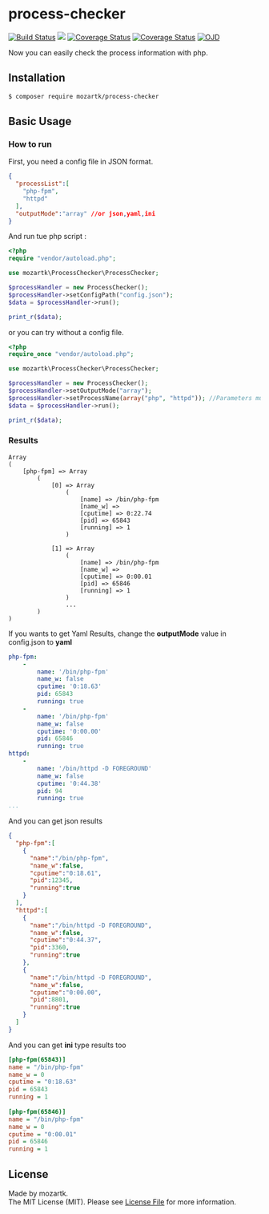 # process-checker
<p align="left">
<a href="https://travis-ci.org/mozartk/process-checker?branch=master"><img src="https://travis-ci.org/mozartk/process-checker.svg?branch=master" alt="Build Status"></a>
<a href='https://opensource.org/licenses/MIT'><img src="https://img.shields.io/travis/php-v/mozartk/process-checker.svg"></a>
<a href='https://coveralls.io/github/mozartk/process-checker?branch=master'><img src='https://coveralls.io/repos/github/mozartk/process-checker/badge.svg?branch=master' alt='Coverage Status' /></a>
<a href='https://opensource.org/licenses/MIT'><img src='https://img.shields.io/badge/License-MIT-green.svg' alt='Coverage Status' /></a>
<a href='OJDDEV.md'><img src="https://img.shields.io/badge/OJD-mozartk-green.svg" alt="OJD" title="WE ARE OJD"></a>
</p>
  
Now you can easily check the process information with php.  

## Installation
```bash
$ composer require mozartk/process-checker
```

  
## Basic Usage
### How to run
First, you need a config file in JSON format.  
```json  
{  
  "processList":[  
    "php-fpm",
    "httpd"
  ],
  "outputMode":"array" //or json,yaml,ini
}
```  
  
  
And run tue php script : 
```php
<?php
require "vendor/autoload.php";

use mozartk\ProcessChecker\ProcessChecker;

$processHandler = new ProcessChecker();
$processHandler->setConfigPath("config.json");
$data = $processHandler->run();

print_r($data); 
```  

or you can try without a config file.
```php
<?php
require_once "vendor/autoload.php";

use mozartk\ProcessChecker\ProcessChecker;

$processHandler = new ProcessChecker();
$processHandler->setOutputMode("array");
$processHandler->setProcessName(array("php", "httpd")); //Parameters must be an array.
$data = $processHandler->run();

print_r($data);

```

### Results  
```
Array
(
    [php-fpm] => Array
        (
            [0] => Array
                (
                    [name] => /bin/php-fpm
                    [name_w] =>
                    [cputime] => 0:22.74
                    [pid] => 65843
                    [running] => 1
                )

            [1] => Array
                (
                    [name] => /bin/php-fpm
                    [name_w] =>
                    [cputime] => 0:00.01
                    [pid] => 65846
                    [running] => 1
                )
                ...
        )
)

```
  
If you wants to get Yaml Results, change the **outputMode** value in config.json to **yaml**
```yaml  
php-fpm:
    -
        name: '/bin/php-fpm'
        name_w: false
        cputime: '0:18.63'
        pid: 65843
        running: true
    -
        name: '/bin/php-fpm'
        name_w: false
        cputime: '0:00.00'
        pid: 65846
        running: true
httpd:
    -
        name: '/bin/httpd -D FOREGROUND'
        name_w: false
        cputime: '0:44.38'
        pid: 94
        running: true
...
```  
  
  
And you can get json results  
```json  
{  
  "php-fpm":[  
    {  
      "name":"/bin/php-fpm",
      "name_w":false,
      "cputime":"0:18.61",
      "pid":12345,
      "running":true
    }
  ],
  "httpd":[  
    {  
      "name":"/bin/httpd -D FOREGROUND",
      "name_w":false,
      "cputime":"0:44.37",
      "pid":3360,
      "running":true
    },
    {  
      "name":"/bin/httpd -D FOREGROUND",
      "name_w":false,
      "cputime":"0:00.00",
      "pid":8801,
      "running":true
    }
  ]
}
```

And you can get **ini** type results too
```ini  
[php-fpm(65843)]  
name = "/bin/php-fpm"  
name_w = 0  
cputime = "0:18.63"  
pid = 65843  
running = 1  
  
[php-fpm(65846)]  
name = "/bin/php-fpm"  
name_w = 0  
cputime = "0:00.01"  
pid = 65846  
running = 1   
```    

## License
Made by mozartk.  
The MIT License (MIT). Please see [License File](LICENSE.md) for more information.